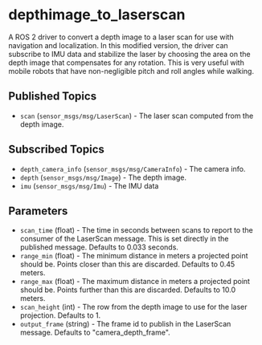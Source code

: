 depthimage_to_laserscan
=======================

A ROS 2 driver to convert a depth image to a laser scan for use with navigation and localization. In this modified version, the driver can subscribe to IMU data and stabilize the laser by choosing the area on the depth image that compensates for any rotation. This is very useful with mobile robots that have non-negligible pitch and roll angles while walking.

Published Topics
----------------
* `scan` (`sensor_msgs/msg/LaserScan`) - The laser scan computed from the depth image.

Subscribed Topics
-----------------
* `depth_camera_info` (`sensor_msgs/msg/CameraInfo`) - The camera info.
* `depth` (`sensor_msgs/msg/Image`) - The depth image.
* `imu` (`sensor_msgs/msg/Imu`) - The IMU data

Parameters
----------
* `scan_time` (float) - The time in seconds between scans to report to the consumer of the LaserScan message.  This is set directly in the published message.  Defaults to 0.033 seconds.
* `range_min` (float) - The minimum distance in meters a projected point should be.  Points closer than this are discarded.  Defaults to 0.45 meters.
* `range_max` (float) - The maximum distance in meters a projected point should be.  Points further than this are discarded.  Defaults to 10.0 meters.
* `scan_height` (int) - The row from the depth image to use for the laser projection.  Defaults to 1.
* `output_frame` (string) - The frame id to publish in the LaserScan message.  Defaults to "camera_depth_frame".

